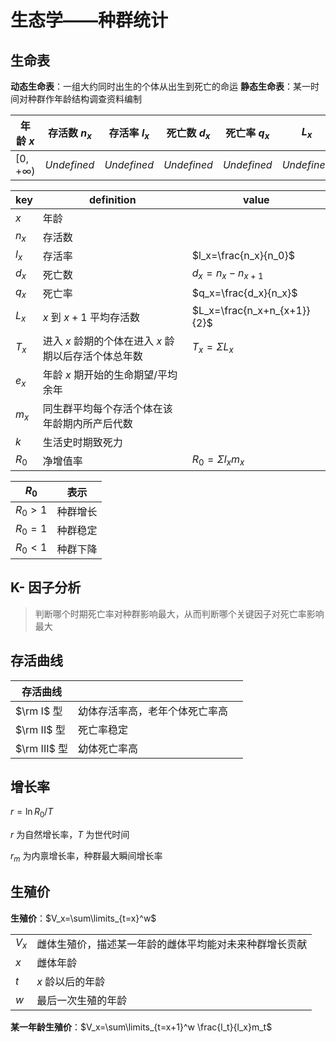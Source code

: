 # 生态学——种群统计

## 生命表

**动态生命表**：一组大约同时出生的个体从出生到死亡的命运
**静态生命表**：某一时间对种群作年龄结构调查资料编制

| 年龄 $x$        | 存活数 $n_x$   | 存活率 $l_x$   | 死亡数 $d_x$   | 死亡率 $q_x$   | $L_x$       | $T_x$       | 生命期望 $e_x$  |
| ------------- | ----------- | ----------- | ----------- | ----------- | ----------- | ----------- | ----------- |
| $[0,+\infty)$ | $Undefined$ | $Undefined$ | $Undefined$ | $Undefined$ | $Undefined$ | $Undefined$ | $Undefined$ |

| key   | definition                      | value                       |
| ----- | ------------------------------- | --------------------------- |
| $x$   | 年龄                              |                             |
| $n_x$ | 存活数                             |                             |
| $l_x$ | 存活率                             | $l_x=\frac{n_x}{n_0}$       |
| $d_x$ | 死亡数                             | $d_x=n_x-n_{x+1}$           |
| $q_x$ | 死亡率                             | $q_x=\frac{d_x}{n_x}$       |
| $L_x$ | $x$ 到 $x+1$ 平均存活数               | $L_x=\frac{n_x+n_{x+1}}{2}$ |
| $T_x$ | 进入 $x$ 龄期的个体在进入 $x$ 龄期以后存活个体总年数 | $T_x=\Sigma L_x$            |
| $e_x$ | 年龄 $x$ 期开始的生命期望/平均余年            |                             |
| $m_x$ | 同生群平均每个存活个体在该年龄期内所产后代数          |                             |
| $k$   | 生活史时期致死力                        |                             |
| $R_0$ | 净增值率                            | $R_0=\Sigma l_xm_x$         |

|$R_0$|表示|
|-|-|
|$R_0>1$|种群增长|
|$R_0=1$|种群稳定|
|$R_0<1$|种群下降|

## K- 因子分析

> 判断哪个时期死亡率对种群影响最大，从而判断哪个关键因子对死亡率影响最大

## 存活曲线

|存活曲线|||
|-|-|-|
|$\rm I$ 型|幼体存活率高，老年个体死亡率高|
|$\rm II$ 型|死亡率稳定|
|$\rm III$ 型|幼体死亡率高|

## 增长率

$r=\ln R_0/T$

$r$ 为自然增长率，$T$ 为世代时间

$r_m$ 为内禀增长率，种群最大瞬间增长率

## 生殖价

**生殖价**：$V_x=\sum\limits_{t=x}^w$

|||
|-|-|
|$V_x$|雌体生殖价，描述某一年龄的雌体平均能对未来种群增长贡献|
|$x$|雌体年龄|
|$t$|$x$ 龄以后的年龄|
|$w$|最后一次生殖的年龄|

**某一年龄生殖价**：$V_x=\sum\limits_{t=x+1}^w \frac{l_t}{l_x}m_t$
